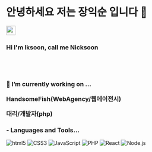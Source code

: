 <h1>안녕하세요 저는 장익순 입니다 👋</h1> 
<img src="https://media.giphy.com/media/hvRJCLFzcasrR4ia7z/giphy.gif" width="25px">
<h3>Hi I'm Iksoon, call me Nicksoon <h3>
<br><br>
  
  🔭 I’m currently working on ... 
 <p>HandsomeFish(WebAgency/웹에이전시)</p> 
 <p>대리/개발자(php)</p>
 
<!--
**jjsk109/jjsk109** is a ✨ _special_ ✨ repository because its `README.md` (this file) appears on your GitHub profile.

Here are some ideas to get you started:

- 🌱 I’m currently learning ...
- 👯 I’m looking to collaborate on ...
- 🤔 I’m looking for help with ...
- 💬 Ask me about ...
- 📫 How to reach me: ...
- 😄 Pronouns: ...
- ⚡ Fun fact: ...
-->

 ### - Languages and Tools...
![html5](https://img.shields.io/badge/HTML5-red)
![CSS3](https://img.shields.io/badge/CSS3-blue)
![JavaScript](https://img.shields.io/badge/JavaScript-yellow)
![PHP](https://img.shields.io/badge/PHP-purple)
![React](https://img.shields.io/badge/React-black)
![Node.js](https://img.shields.io/badge/Node-green)
  
  

